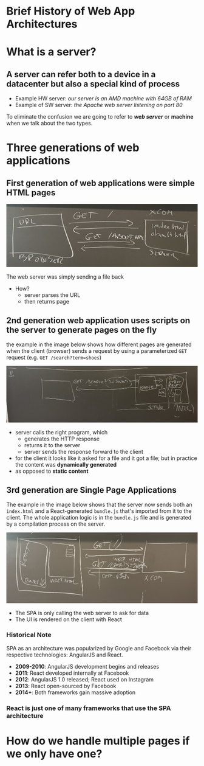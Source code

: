 # Brief History of Web App Architectures


# What is a server? 
## A server can refer both to a device in a datacenter but also a special kind of process 

- Example HW server: *our server is an AMD machine with 64GB of RAM* 
- Example of SW server: *the Apache web server listening on port 80*

To eliminate the confusion we are going to refer to ***web server*** or **machine** when we talk about the two types. 

# Three generations of web applications
## First generation of web applications were simple HTML pages

![](../../images/1st-gen-web-apps.png)

The web server was simply sending a file back

- How?
	- server parses the URL
	- then returns page





## 2nd generation web application uses scripts on the server to generate pages on the fly

the example in the image below shows how different pages are generated when the client (browser) sends a request by using a parameterized `GET` request (e.g. `GET /search?term=shoes`)

![](../../images/2nd-gen-web-app.png)


- server calls the right program, which
	- generates the HTTP response
	- returns it to the server
	- server sends the response forward to the client
- for the client it looks like it asked for a file and it got a file; but in practice the content was **dynamically generated** 
- as opposed to **static content**

## 3rd generation are Single Page Applications

The example in the image below shows that the server now sends both an `index.html` and a React-generated `bundle.js` that's imported from it to the client. The whole application logic is in the `bundle.js` file and is generated by a compilation process on the server. 

![](../../images/3rd-gen-web-arch.png)

- The SPA is only calling the web server to ask for data 
- The UI is rendered on the client with React

### Historical Note

SPA as an architecture was popularized by Google and Facebook via their respective technologies: AngularJS and React. 

- **2009-2010**: AngularJS development begins and releases
- **2011**: React developed internally at Facebook
- **2012**: AngularJS 1.0 released; React used on Instagram
- **2013**: React open-sourced by Facebook
- **2014+**: Both frameworks gain massive adoption

### React is just one of many frameworks that use the SPA architecture

# How do we handle multiple pages if we only have one?



